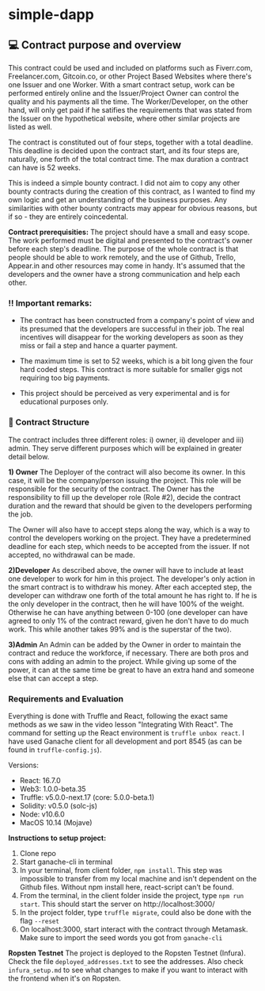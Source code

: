 # simple-dapp


## :computer: Contract purpose and overview

This contract could be used and included on platforms such as Fiverr.com, Freelancer.com, Gitcoin.co, or other Project Based Websites where there's one Issuer and one Worker. With a smart contract setup, work can be performed entirely online and the Issuer/Project Owner can control the quality and his payments all the time. The Worker/Developer, on the other hand, will only get paid if he satifies the requirements that was stated from the Issuer on the hypothetical website, where other similar projects are listed as well. 

The contract is constituted out of four steps, together with a total deadline. This deadline is decided upon the contract start, and its four steps are, naturally, one forth of the total contract time. The max duration a contract can have is 52 weeks. 

This is indeed a simple bounty contract. I did not aim to copy any other bounty contracts during the creation of this contract, as I wanted to find my own logic and get an understanding of the business purposes. Any similarities with other bounty contracts may appear for obvious reasons, but if so - they are entirely coincedental.

**Contract prerequisities:** The project should have a small and easy scope. The work performed must be digital and presented to the contract's owner before each step's deadline. The purpose of the whole contract is that people should be able to work remotely, and the use of Github, Trello, Appear.in and other resources may come in handy. It's assumed that the developers and the owner have a strong communication and help each other.

### :bangbang: Important remarks:

* The contract has been constructed from a company's point of view and its presumed that the developers are successful in their job. The real incentives will disappear for the working developers as soon as they miss or fail a step and hance a quarter payment. 

* The maximum time is set to 52 weeks, which is a bit long given the four hard coded steps. This contract is more suitable for smaller gigs not requiring too big payments. 

* This project should be perceived as very experimental and is for educational purposes only. 


### :memo: Contract Structure

The contract includes three different roles: i) owner, ii) developer and iii) admin. They serve different purposes which will be explained in greater detail below.


**1) Owner**
The Deployer of the contract will also become its owner. In this case, it will be the company/person issuing the project. This role will be responsible for the security of the contract. The Owner has the responsibility to fill up the developer role (Role #2), decide the contract duration and the reward that should be given to the developers performing the job. 

The Owner will also have to accept steps along the way, which is a way to control the developers working on the project. They have a predetermined deadline for each step, which needs to be accepted from the issuer. If not accepted, no withdrawal can be made. 


**2)Developer**
As described above, the owner will have to include at least one developer to work for him in this project. The developer's only action in the smart contract is to withdraw his money. After each accepted step, the developer can withdraw one forth of the total amount he has right to. If he is the only developer in the contract, then he will have 100% of the weight. Otherwise he can have anything between 0-100 (one developer can have agreed to only 1% of the contract reward, given he don't have to do much work. This while another takes 99% and is the superstar of the two).


**3)Admin**
An Admin can be added by the Owner in order to maintain the contract and reduce the workforce, if necessary. There are both pros and cons with adding an admin to the project. While giving up some of the power, it can at the same time be great to have an extra hand and someone else that can accept a step.


### Requirements and Evaluation

Everything is done with Truffle and React, following the exact same methods as we saw in the video lesson "Integrating With React". The command for setting up the React environment is `truffle unbox react`. I have used Ganache client for all development and port 8545 (as can be found in `truffle-config.js`). 

Versions: 
- React: 16.7.0
- Web3: 1.0.0-beta.35
- Truffle: v5.0.0-next.17 (core: 5.0.0-beta.1)
- Solidity: v0.5.0 (solc-js)
- Node: v10.6.0
- MacOS 10.14 (Mojave)


**Instructions to setup project:**
1) Clone repo
2) Start ganache-cli in terminal
3) In your terminal, from client folder, `npm install`. This step was impossible to transfer from my local machine and isn't dependent on the Github files. Without npm install here, react-script can't be found.  
4) From the terminal, in the client folder inside the project, type `npm run start`. This should start the server on http://localhost:3000/
5) In the project folder, type `truffle migrate`, could also be done with the flag `--reset`
6) On localhost:3000, start interact with the contract through Metamask. Make sure to import the seed words you got from `ganache-cli`


**Ropsten Testnet**
The project is deployed to the Ropsten Testnet (Infura). Check the file `deployed_addresses.txt` to see the addresses. Also check `infura_setup.md` to see what changes to make if you want to interact with the frontend when it's on Ropsten.
